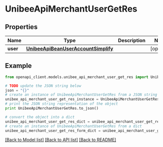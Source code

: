 # UnibeeApiMerchantUserGetRes


## Properties

Name | Type | Description | Notes
------------ | ------------- | ------------- | -------------
**user** | [**UnibeeApiBeanUserAccountSimplify**](UnibeeApiBeanUserAccountSimplify.md) |  | [optional] 

## Example

```python
from openapi_client.models.unibee_api_merchant_user_get_res import UnibeeApiMerchantUserGetRes

# TODO update the JSON string below
json = "{}"
# create an instance of UnibeeApiMerchantUserGetRes from a JSON string
unibee_api_merchant_user_get_res_instance = UnibeeApiMerchantUserGetRes.from_json(json)
# print the JSON string representation of the object
print UnibeeApiMerchantUserGetRes.to_json()

# convert the object into a dict
unibee_api_merchant_user_get_res_dict = unibee_api_merchant_user_get_res_instance.to_dict()
# create an instance of UnibeeApiMerchantUserGetRes from a dict
unibee_api_merchant_user_get_res_form_dict = unibee_api_merchant_user_get_res.from_dict(unibee_api_merchant_user_get_res_dict)
```
[[Back to Model list]](../README.md#documentation-for-models) [[Back to API list]](../README.md#documentation-for-api-endpoints) [[Back to README]](../README.md)


